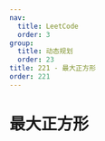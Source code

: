 ```yaml
---
nav:
  title: LeetCode
  order: 3
group:
  title: 动态规划
  order: 23
title: 221 - 最大正方形
order: 221
---
```


# 最大正方形
